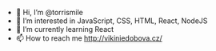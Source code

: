 - 👋 Hi, I’m @torrismile
- 👀 I’m interested in JavaScript, CSS, HTML, React, NodeJS
- 🌱 I’m currently learning React
- 📫 How to reach me http://vikiniedobova.cz/

<!---
torrismile/torrismile is a ✨ special ✨ repository because its `README.md` (this file) appears on your GitHub profile.
You can click the Preview link to take a look at your changes.
--->
